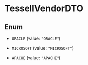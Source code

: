 

# TessellVendorDTO

## Enum


* `ORACLE` (value: `"ORACLE"`)

* `MICROSOFT` (value: `"MICROSOFT"`)

* `APACHE` (value: `"APACHE"`)



